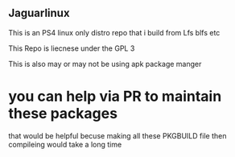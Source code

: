 ## Jaguarlinux
This is an PS4 linux only distro repo that i build from Lfs blfs etc

This Repo is liecnese under the GPL 3
 
This is also may or may not be using apk package manger

# you can help via PR to maintain these packages
that would be helpful becuse making all these PKGBUILD file then compileing would take a long time 